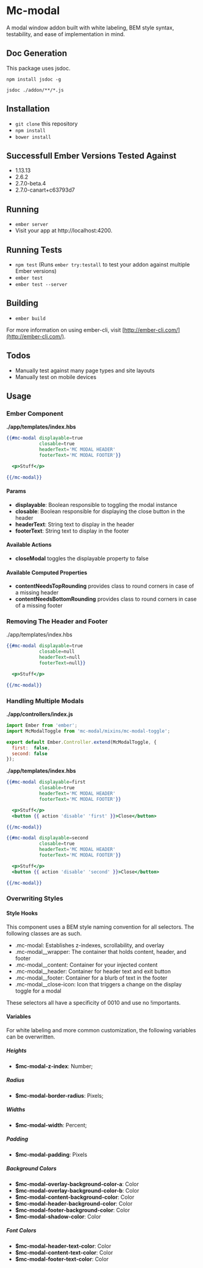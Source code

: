 # Mc-modal

A modal window addon built with white labeling, BEM style syntax, testability, and ease of implementation in mind.

## Doc Generation

This package uses jsdoc.

`npm install jsdoc -g`

`jsdoc ./addon/**/*.js`

## Installation

* `git clone` this repository
* `npm install`
* `bower install`

## Successfull Ember Versions Tested Against

- 1.13.13
- 2.6.2
- 2.7.0-beta.4
- 2.7.0-canart+c63793d7

## Running

* `ember server`
* Visit your app at http://localhost:4200.

## Running Tests

* `npm test` (Runs `ember try:testall` to test your addon against multiple Ember versions)
* `ember test`
* `ember test --server`

## Building

* `ember build`

For more information on using ember-cli, visit [http://ember-cli.com/](http://ember-cli.com/).

## Todos
- Manually test against many page types and site layouts
- Manually test on mobile devices

## Usage

### Ember Component

**./app/templates/index.hbs**

```hbs
{{#mc-modal displayable=true
            closable=true
            headerText='MC MODAL HEADER'
            footerText='MC MODAL FOOTER'}}

  <p>Stuff</p>

{{/mc-modal}}
```

#### Params

- **displayable**: Boolean responsible to toggling the modal instance
- **closable**: Boolean responsible for displaying the close button in the header
- **headerText**: String text to display in the header
- **footerText**: String text to display in the footer

#### Available Actions

- **closeModal** <Void> toggles the displayable property to false

#### Available Computed Properties

- **contentNeedsTopRounding** <String> provides class to round corners in case of a missing header
- **contentNeedsBottomRounding** <String> provides class to round corners in case of a missing footer

### Removing The Header and Footer

./app/templates/index.hbs

```hbs
{{#mc-modal displayable=true
            closable=null
            headerText=null
            footerText=null}}

  <p>Stuff</p>

{{/mc-modal}}
```

### Handling Multiple Modals

**./app/controllers/index.js**

```javascript
import Ember from 'ember';
import McModalToggle from 'mc-modal/mixins/mc-modal-toggle';

export default Ember.Controller.extend(McModalToggle, {
  first:  false,
  second: false
});
```

**./app/templates/index.hbs**
```hbs
{{#mc-modal displayable=first
            closable=true
            headerText='MC MODAL HEADER'
            footerText='MC MODAL FOOTER'}}

  <p>Stuff</p>
  <button {{ action 'disable' 'first' }}>Close</button>

{{/mc-modal}}

{{#mc-modal displayable=second
            closable=true
            headerText='MC MODAL HEADER'
            footerText='MC MODAL FOOTER'}}

  <p>Stuff</p>
  <button {{ action 'disable' 'second' }}>Close</button>

{{/mc-modal}}
```

### Overwriting Styles

#### Style Hooks

This component uses a BEM style naming convention for all selectors. The following classes are as such.

- .mc-modal: Establishes z-indexes, scrollability, and overlay
- .mc-modal__wrapper: The container that holds content, header, and footer
- .mc-modal__content: Container for your injected content
- .mc-modal__header: Container for header text and exit button
- .mc-modal__footer: Container for a blurb of text in the footer
- .mc-modal__close-icon: Icon that triggers a change on the display toggle for a modal

These selectors all have a specificity of 0010 and use no !importants.

#### Variables

For white labeling and more common customization, the following variables can be overwritten.

##### Heights
- **$mc-modal-z-index**: Number;

##### Radius
- **$mc-modal-border-radius**: Pixels;

##### Widths
- **$mc-modal-width**: Percent;

##### Padding
- **$mc-modal-padding**: Pixels

##### Background Colors
- **$mc-modal-overlay-background-color-a**: Color
- **$mc-modal-overlay-background-color-b**: Color
- **$mc-modal-content-background-color**: Color
- **$mc-modal-header-background-color**: Color
- **$mc-modal-footer-background-color**: Color
- **$mc-modal-shadow-color**: Color

##### Font Colors
- **$mc-modal-header-text-color**: Color
- **$mc-modal-content-text-color**: Color
- **$mc-modal-footer-text-color**: Color

